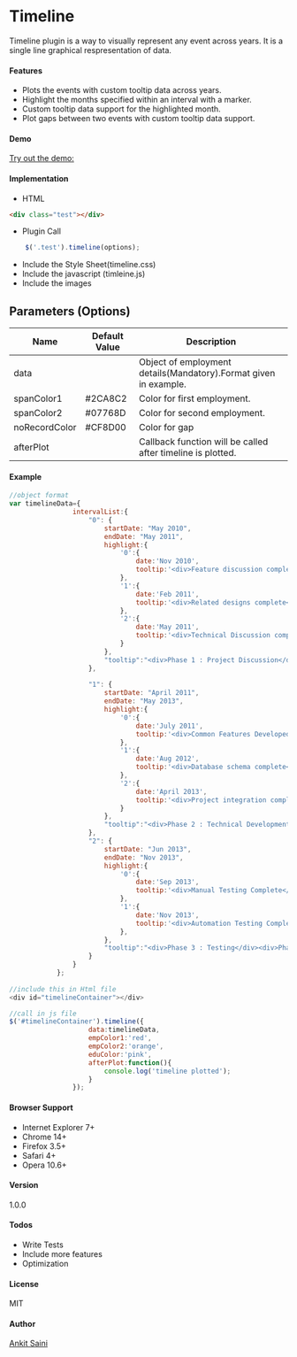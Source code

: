 # Timeline
Timeline plugin is a way to visually represent any event across years. It is a single line graphical respresentation of data.


#### Features
- Plots the events with custom tooltip data across years.
- Highlight the months specified within an interval with a marker.
- Custom tooltip data support for the highlighted month.
- Plot gaps between two events with custom tooltip data support.


#### Demo
[Try out the demo: ](http://ankitsaini90.github.io/timeline/)

#### Implementation
* HTML 

```HTML
<div class="test"></div>
```
* Plugin Call

```javascript
    $('.test').timeline(options);
```

* Include the Style Sheet(timeline.css)
* Include the javascript (timleine.js)
* Include the images

## Parameters (Options)

Name  | Default Value | Description
----|-----|-----
data |  | Object of employment details(Mandatory).Format given in example. 
spanColor1 | #2CA8C2 | Color for first employment. 
spanColor2 | #07768D | Color for second employment. 
noRecordColor| #CF8D00| Color for gap 
afterPlot |  | Callback function will be called after timeline is plotted.


#### Example
```javascript
//object format
var timelineData={
				intervalList:{
					"0": {
						startDate: "May 2010",
						endDate: "May 2011",
						highlight:{
							'0':{
								date:'Nov 2010',
								tooltip:'<div>Feature discussion complete</div>'
							},
							'1':{
								date:'Feb 2011',
								tooltip:'<div>Related designs complete</div>'
							},
							'2':{
								date:'May 2011',
								tooltip:'<div>Technical Discussion complete</div>'
							}
						},
						"tooltip":"<div>Phase 1 : Project Discussion</div><div>Points of discussion<ul><li>Feature Discussion</li><li>Design Discussion</li><li>Technical Discussion</li></ul></div>"						
					},
					
					"1": {
						startDate: "April 2011",
						endDate: "May 2013",
						highlight:{
							'0':{
								date:'July 2011',
								tooltip:'<div>Common Features Developed</div>'
							},
							'1':{
								date:'Aug 2012',
								tooltip:'<div>Database schema complete</div>'
							},
							'2':{
								date:'April 2013',
								tooltip:'<div>Project integration complete</div>'
							}
						},
						"tooltip":"<div>Phase 2 : Technical Development</div><div>Phases of Implementation<ul><li>Common Features</li><li>Database Design</li><li>Integration</li></ul></div>"
					},
					"2": {
						startDate: "Jun 2013",
						endDate: "Nov 2013",
						highlight:{
							'0':{
								date:'Sep 2013',
								tooltip:'<div>Manual Testing Complete</div>'
							},
							'1':{
								date:'Nov 2013',
								tooltip:'<div>Automation Testing Complete</div>'
							},
						},
						"tooltip":"<div>Phase 3 : Testing</div><div>Phases of Testing<ul><li>Manual Testing</li><li>Automation Testing</li></ul></div>"			
					}
				}
			};
			
//include this in Html file
<div id="timelineContainer"></div>

//call in js file
$('#timelineContainer').timeline({
			    	data:timelineData,
			    	empColor1:'red',
			    	empColor2:'orange',
			    	eduColor:'pink',
			    	afterPlot:function(){
			    		console.log('timeline plotted');
			    	}
			    });
```

#### Browser Support
* Internet Explorer 7+
* Chrome 14+
* Firefox 3.5+
* Safari 4+
* Opera 10.6+

#### Version
1.0.0

#### Todos

 - Write Tests
 - Include more features
 - Optimization

#### License
MIT

#### Author
[Ankit Saini ](https://github.com/ankitsaini90/)

